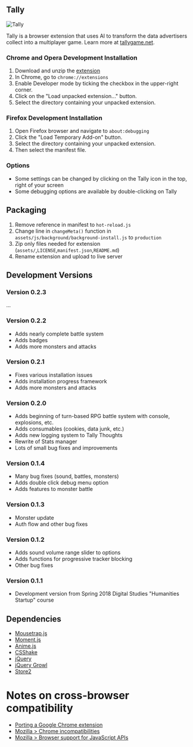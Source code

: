 

## Tally

![Tally](https://tallygame.net/assets/img/tally-153w.png "Hi! I'm Tally.")

Tally is a browser extension that uses AI to transform the data advertisers collect into a multiplayer game.
Learn more at [tallygame.net](https://tallygame.net).


### Chrome and Opera Development Installation

1. Download and unzip the [extension](https://github.com/omprojects/tally-extension/archive/master.zip)
2. In Chrome, go to `chrome://extensions`
3. Enable Developer mode by ticking the checkbox in the upper-right corner.
4. Click on the "Load unpacked extension..." button.
5. Select the directory containing your unpacked extension.


### Firefox Development Installation

1. Open Firefox browser and navigate to `about:debugging`
2. Click the "Load Temporary Add-on" button.
3. Select the directory containing your unpacked extension.
4. Then select the manifest file.



### Options

* Some settings can be changed by clicking on the Tally icon in the top, right of your screen
* Some debugging options are available by double-clicking on Tally




## Packaging

1. Remove reference in manifest to `hot-reload.js`
2. Change line in `changeMeta()` function in `assets/js/background/background-install.js` to `production`
3. Zip only files needed for extension (`assets/`,`LICENSE`,`manifest.json`,`README.md`)
4. Rename extension and upload to live server



## Development Versions

### Version 0.2.3

...

### Version 0.2.2

* Adds nearly complete battle system
* Adds badges
* Adds more monsters and attacks

### Version 0.2.1

* Fixes various installation issues
* Adds installation progress framework
* Adds more monsters and attacks

### Version 0.2.0

* Adds beginning of turn-based RPG battle system with console, explosions, etc.
* Adds consumables (cookies, data junk, etc.)
* Adds new logging system to Tally Thoughts
* Rewrite of Stats manager
* Lots of small bug fixes and improvements

### Version 0.1.4

* Many bug fixes (sound, battles, monsters)
* Adds double click debug menu option
* Adds features to monster battle

### Version 0.1.3

* Monster update
* Auth flow and other bug fixes

### Version 0.1.2

* Adds sound volume range slider to options
* Adds functions for progressive tracker blocking
* Other bug fixes

### Version 0.1.1

* Development version from Spring 2018 Digital Studies "Humanities Startup" course



## Dependencies

* [Mousetrap.js](https://craig.is/killing/mice)
* [Moment.js](https://momentjs.com/)
* [Anime.js](https://animejs.com/)
* [CSShake](https://elrumordelaluz.github.io/csshake/)
* [jQuery](https://jquery.com/)
* [jQuery Growl](http://ksylvest.github.io/jquery-growl/)
* [Store2](https://www.npmjs.com/package/store2)


# Notes on cross-browser compatibility

* [Porting a Google Chrome extension](https://developer.mozilla.org/en-US/docs/Mozilla/Add-ons/WebExtensions/Porting_a_Google_Chrome_extension)
* [Mozilla > Chrome incompatibilities](https://developer.mozilla.org/en-US/docs/Mozilla/Add-ons/WebExtensions/Chrome_incompatibilities)
* [Mozilla > Browser support for JavaScript APIs](https://developer.mozilla.org/en-US/docs/Mozilla/Add-ons/WebExtensions/Browser_support_for_JavaScript_APIs)
